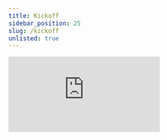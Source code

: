 ```yaml
---
title: Kickoff
sidebar_position: 25
slug: /kickoff
unlisted: true
---
```


<div style={{ textAlign: 'center' }}>
    <iframe 
        style={{
            display: 'block',
            margin: 'auto',
            width: '100%',
            height: '50vh',
        }}
        src="https://slides.com/rodrigomangoninicola/m6-ec-encontros/embed#/kickoff"
        frameborder="0" 
        allowFullScreen>
    </iframe>
</div>
